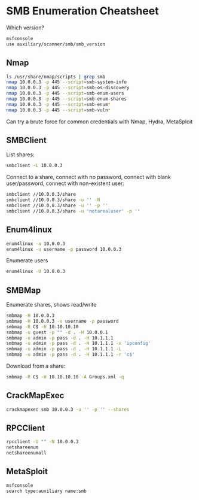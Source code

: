 SMB Enumeration Cheatsheet
===
Which version?
```bash
msfconsole
use auxiliary/scanner/smb/smb_version
```
## Nmap
```bash
ls /usr/share/nmap/scripts | grep smb
nmap 10.0.0.3 -p 445 --script=smb-system-info
nmap 10.0.0.3 -p 445 --script=smb-os-discovery
nmap 10.0.0.3 -p 445 --script=smb-enum-users
nmap 10.0.0.3 -p 445 --script=smb-enum-shares
nmap 10.0.0.3 -p 445 --script=smb-enum*
nmap 10.0.0.3 -p 445 --script=smb-vuln*
```

Can try a brute force for common credentials with Nmap, Hydra, MetaSploit

## SMBClient
List shares:
```bash
smbclient -L 10.0.0.3
```
Connect to a share, connect with no password, connect with blank user/password, connect with non-existent user:
```bash
smbclient //10.0.0.3/share
smbclient //10.0.0.3/share -u '' -N
smbclient //10.0.0.3/share -u '' -p ''
smbclient //10.0.0.3/share -u 'notarealuser' -p ''
```

## Enum4linux
```bash
enum4linux -a 10.0.0.3
enum4linux -u username -p password 10.0.0.3
```
Enumerate users
```bash
enum4linux -U 10.0.0.3
```

## SMBMap
Enumerate shares, shows read/write
```bash
smbmap -H 10.0.0.3
smbmap -H 10.0.0.3 -u username -p password
smbmap -R C$ -H 10.10.10.10
smbmap -u guest -p "" -d . -H 10.0.0.1
smbmap -u admin -p pass -d . -H 10.1.1.1
smbmap -u admin -p pass -d . -H 10.1.1.1 -x 'ipconfig'
smbmap -u admin -p pass -d . -H 10.1.1.1 -L
smbmap -u admin -p pass -d . -H 10.1.1.1 -r 'c$'
```
Download from a share:
```bash
smbmap -R C$ -H 10.10.10.10 -A Groups.xml -q
```
## CrackMapExec
```bash
crackmapexec smb 10.0.0.3 -u '' -p '' --shares
```

## RPCClient
```bash
rpcclient -U "" -N 10.0.0.3
netshareenum
netshareenumall
```

## MetaSploit
```bash
msfconsole
search type:auxiliary name:smb
```
